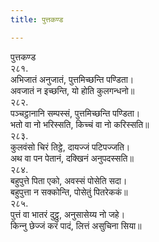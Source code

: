 ```yaml
---
title: पुत्तकण्ड

---
```

पुत्तकण्ड  
२८१.  
अभिजातं अनुजातं, पुत्तमिच्छन्ति पण्डिता।  
अवजातं न इच्छन्ति, यो होति कुलगन्धनो॥  
२८२.  
पञ्‍चट्ठानानि सम्पस्सं, पुत्तमिच्छन्ति पण्डिता।  
भतो वा नो भरिस्सति, किच्‍चं वा नो करिस्सति॥  
२८३.  
कुलवंसो चिरं तिट्ठे, दायज्‍जं पटिपज्‍जति।  
अथ वा पन पेतानं, दक्खिनं अनुपदस्सति॥  
२८४.  
बहुपुत्ते पिता एको, अवस्सं पोसेति सदा।  
बहुपुत्ता न सक्‍कोन्ति, पोसेतुं पितरेककं॥  
२८५.  
पुत्तं वा भातरं दुट्ठु, अनुसासेय्य नो जहे।  
किन्‍नु छेज्‍जं करं पादं, लित्तं असुचिना सिया॥  